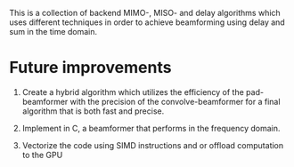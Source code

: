 This is a collection of backend MIMO-, MISO- and delay algorithms which uses different techniques in order to achieve beamforming using delay and sum in the time domain.

# Future improvements

1. Create a hybrid algorithm which utilizes the efficiency of the pad-beamformer with the precision of the convolve-beamformer for a final algorithm that is both fast and precise.

2. Implement in C, a beamformer that performs in the frequency domain.

3. Vectorize the code using SIMD instructions and or offload computation to the GPU 